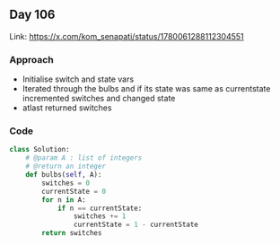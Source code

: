 ## Day 106

Link: https://x.com/kom_senapati/status/1780061288112304551

### Approach

- Initialise switch and state vars
- Iterated through the bulbs and if its state was same as currentstate incremented switches and changed state
- atlast returned switches

### Code

```py
class Solution:
	# @param A : list of integers
	# @return an integer
	def bulbs(self, A):
        switches = 0
        currentState = 0
        for n in A:
            if n == currentState:
                switches += 1
                currentState = 1 - currentState
        return switches
```
